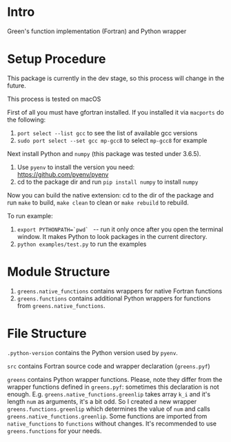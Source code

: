 # Intro
Green's function implementation (Fortran) and Python wrapper

# Setup Procedure

This package is currently in the dev stage, so this process will change in the future.

This process is tested on macOS

First of all you must have gfortran installed. If you installed it via `macports` do the following:
  1. `port select --list gcc` to see the list of available gcc versions
  2. `sudo port select --set gcc mp-gcc8` to select `mp-gcc8` for example

Next install Python and `numpy` (this package was tested under 3.6.5).
1. Use `pyenv` to install the version you need: https://github.com/pyenv/pyenv
2. cd to the package dir and run `pip install numpy` to install `numpy`

Now you can build the native extension: cd to the dir of the package and run `make` to build, `make clean` to clean or `make rebuild` to rebuild.


To run example:
  1. ``export PYTHONPATH=`pwd` `` -- run it only once after you open the terminal window. It makes Python to look packages in the current directory.
  2. `python examples/test.py` to run the examples


# Module Structure
  1. `greens.native_functions` contains wrappers for native Fortran functions
  2. `greens.functions` contains additional Python wrappers for functions from `greens.native_functions`.

# File Structure
  `.python-version` contains the Python version used by `pyenv`.

  `src` contains Fortran source code and wrapper declaration (`greens.pyf`)

  `greens` contains Python wrapper functions. Please, note they differ from the wrapper functions defined in `greens.pyf`: sometimes this declaration is
  not enough. E.g. `greens.native_functions.greenlip` takes array `k_i` and it's length `num` as arguments, it's a bit odd.
  So I created a new wrapper `greens.functions.greenlip` which determines the value of `num` and calls `greens.native_functions.greenlip`. Some functions
  are imported from `native_functions` to `functions` without changes. It's recommended to use `greens.functions` for your needs.
